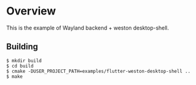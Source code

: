 # Overview

This is the example of Wayland backend + weston desktop-shell.

## Building

```Shell
$ mkdir build
$ cd build
$ cmake -DUSER_PROJECT_PATH=examples/flutter-weston-desktop-shell ..
$ make
```

